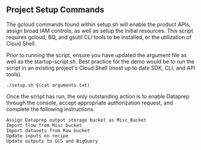 ## Project Setup Commands
The gcloud commands found within setup.sh will enable the product APIs, assign broad IAM controls, as well as setup the initial resources. This script requires gcloud, BQ, and gsutil CLI tools to be installed, or the utilization of Cloud Shell.

Prior to running the script, ensure you have updated the argument file as well as the startup-script.sh. Best practice for the demo would be to run the script in an existing project's Cloud Shell (most up to date SDK, CLI, and API tools).
```
./setup.sh $(cat arguments.txt)
```
Once the script has run, the only outstanding action is to enable Dataprep through the console, accept appropriate authorization request, and complete the following instructions.
```
Assign Dataprep output storage bucket as Misc_Bucket
Import flow from Misc bucket
Import datasets from Raw bucket
Update inputs on recipe
Update outputs to GCS and BigQuery
```